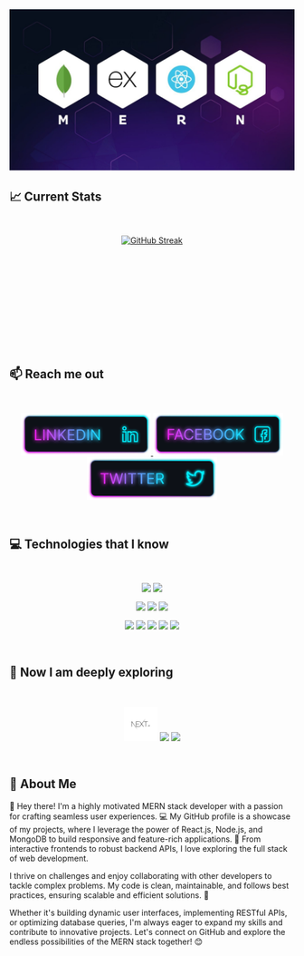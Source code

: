 
<img src="https://github.com/rahat-495/rahat-495/blob/main/1708668303539.jfif"/>

## :chart_with_upwards_trend: Current Stats

<br />
<p align="center">
  <a href="https://git.io/streak-stats" style="display: block; width: 75%; height: 200px;">
    <img src="https://streak-stats.demolab.com?user=rahat-495&theme=dark&hide_border=true" alt="GitHub Streak" style="width: 75%; height: 250px;" />
  </a>
</p>

## :mailbox: Reach me out

<br />

<p align="center">
    <a target="_blank" href="https://www.linkedin.com/in/kazi-rihatul-islam-rahat-8368b9344/">
        <img height="75" src="https://github.com/rahat-495/rahat-495/blob/main/imgs/Linkedin.png">
    </a>
    <a target="_blank" href="https://www.facebook.com/mrk.killar">
        <img height="75" src="https://github.com/rahat-495/rahat-495/blob/main/imgs/Facebook.png">
    </a>
    <a target="_blank" href="https://x.com/mdRahat495">
        <img height="75" src="https://github.com/rahat-495/rahat-495/blob/main/imgs/Twitter.png">
    </a>
</p>


<br />

## :computer: Technologies that I know

<br>
<p align="center">
<img src="https://github.com/mir-hussain/mir-hussain/blob/main/images/icons/HTML.png"/>
<img src="https://github.com/mir-hussain/mir-hussain/blob/main/images/icons/css.png"/>
</p>

<p align="center">
<img src="https://github.com/mir-hussain/mir-hussain/blob/main/images/icons/JavaScript.png"/>
<img src="https://github.com/mir-hussain/mir-hussain/blob/main/images/icons/react.png"/>
<img src="https://github.com/mir-hussain/mir-hussain/blob/main/images/icons/express.png"/>
</p>

<p align="center">
<img src="https://github.com/mir-hussain/mir-hussain/blob/main/images/icons/tailwind.png"/>
<img src="https://github.com/mir-hussain/mir-hussain/blob/main/images/icons/Bootsrap.png"/>
<img src="https://github.com/mir-hussain/mir-hussain/blob/main/images/icons/firebase.png"/>
<img src="https://github.com/mir-hussain/mir-hussain/blob/main/images/icons/node.png"/>
<img src="https://github.com/mir-hussain/mir-hussain/blob/main/images/icons/mongo.png"/>
</p>
<br/>

## :mag_right: Now I am deeply exploring

<br/>

<p align="center">
<img src="https://github.com/rahat-495/rahat-495/blob/main/imgs/output-onlinepngtools.png"/>
<img src="https://github.com/mir-hussain/mir-hussain/blob/main/images/icons/node.png"/>
<img src="https://github.com/mir-hussain/mir-hussain/blob/main/images/icons/express.png"/>
</p>

<br/>

## :bust_in_silhouette: About Me


👋 Hey there! I'm a highly motivated MERN stack developer with a passion for crafting seamless user experiences. 💻 My GitHub profile is a showcase of my projects, where I leverage the power of React.js, Node.js, and MongoDB to build responsive and feature-rich applications. 🚀 From interactive frontends to robust backend APIs, I love exploring the full stack of web development.

I thrive on challenges and enjoy collaborating with other developers to tackle complex problems. My code is clean, maintainable, and follows best practices, ensuring scalable and efficient solutions. 🌟

Whether it's building dynamic user interfaces, implementing RESTful APIs, or optimizing database queries, I'm always eager to expand my skills and contribute to innovative projects. Let's connect on GitHub and explore the endless possibilities of the MERN stack together! 😊

